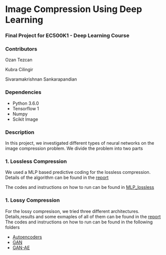 # Image Compression Using Deep Learning
### Final Project for EC500K1 - Deep Learning Course
 
### Contributors
Ozan Tezcan

Kubra Cilingir

Sivaramakrishnan Sankarapandian


### Dependencies

- Python 3.6.0
- Tensorflow 1
- Numpy
- Scikit Image

### Description
In this project, we investigated different types of neural networks on the image compression problem.
We divide the problem into two parts

### 1. Lossless Compression

We used a MLP based predictive coding for the lossless compression.
Details of the algorithm can be found in the [report](https://github.com/scelesticsiva/Neural-Networks-for-Image-Compression/blob/master/report.pdf)

The codes and instructions on how to run can be found in [MLP_lossless](https://github.com/scelesticsiva/Neural-Networks-for-Image-Compression/tree/master/MLP_lossless)

### 1. Lossy Compression

For the lossy compresison, we tried three different architectures.
Details,results and some exmaples of all of them can be found in the [report](https://github.com/scelesticsiva/Neural-Networks-for-Image-Compression/blob/master/report.pdf)
The codes and instructions on how to run can be found in the following folders
- [Autoencoders](https://github.com/scelesticsiva/Neural-Networks-for-Image-Compression/tree/master/Autoencoders)
- [GAN](https://github.com/scelesticsiva/Neural-Networks-for-Image-Compression/tree/master/GAN)
- [GAN-AE](https://github.com/scelesticsiva/Neural-Networks-for-Image-Compression/tree/master/GAN-AE)
